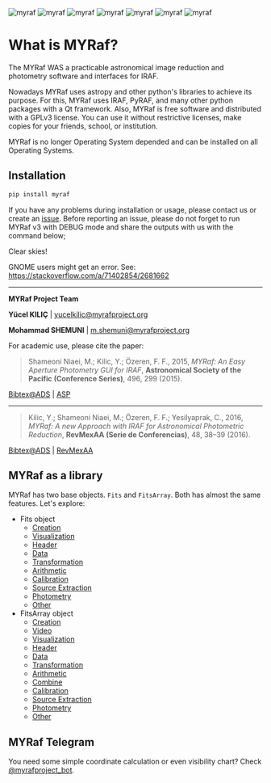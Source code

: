 ![myraf](https://github.com/myrafproject/myrafproject/actions/workflows/python-package.yml/badge.svg)
![myraf](https://img.shields.io/badge/coverage-77%25-31c553)
![myraf](https://img.shields.io/badge/Win-%E2%9C%93-f5f5f5?logo=windows11)
![myraf](https://img.shields.io/badge/Ubuntu-%E2%9C%93-e95420?logo=Ubuntu)
![myraf](https://img.shields.io/badge/MacOS-%E2%9C%93-dadada?logo=macos)
![myraf](https://img.shields.io/badge/Python-%2039,%20310,%20311-3776ab?logo=python)
![myraf](https://img.shields.io/badge/LIC-GNU/GPL%20V3-a32d2a?logo=GNU)

# What is MYRaf?

The MYRaf WAS a practicable astronomical image reduction and photometry software and interfaces for IRAF.

Nowadays MYRaf uses astropy and other python's libraries to achieve its purpose. For this, MYRaf uses IRAF, PyRAF, and
many other python packages with a Qt framework. Also, MYRaf is free software and distributed with a GPLv3 license. You
can use it without restrictive licenses, make copies for your friends, school, or institution.

MYRaf is no longer Operating System depended and can be installed on all Operating Systems.

## Installation

```bash
pip install myraf
  ```

If you have any problems during installation or usage, please contact us or create
an [issue](https://github.com/myrafproject/myrafproject/issues/new). Before reporting an issue, please do not forget to
run MYRaf v3 with DEBUG mode and share the outputs with us with the command below;

Clear skies!

GNOME users might get an error. See: https://stackoverflow.com/a/71402854/2681662
______

**MYRaf Project Team**

**Yücel KILIÇ** | yucelkilic@myrafproject.org

**Mohammad SHEMUNI** | m.shemuni@myrafproject.org

For academic use, please cite the paper:

> Shameoni Niaei, M.; Kilic, Y.; Özeren, F. F.,
> 2015, *MYRaf: An Easy Aperture Photometry GUI for IRAF*, **Astronomical Society of the Pacific (Conference Series)**,
> 496, 299 (2015).

[Bibtex@ADS](https://ui.adsabs.harvard.edu/abs/2015ASPC..496..299N/exportcitation) | [ASP](http://articles.adsabs.harvard.edu/pdf/2015ASPC..496..299N)

------------

> Kilic, Y.; Shameoni Niaei, M.; Özeren, F. F.; Yesilyaprak, C.,
> 2016,
> *MYRaf: A new Approach with IRAF for Astronomical Photometric Reduction*,
> **RevMexAA (Serie de Conferencias)**, 48, 38–39 (2016).

[Bibtex@ADS](http://adsabs.harvard.edu/cgi-bin/nph-bib_query?bibcode=2016RMxAC..48...38K&data_type=BIBTEX&db_key=AST&nocookieset=1) | [RevMexAA](http://www.astroscu.unam.mx/rmaa/RMxAC..48/PDF/RMxAC..48_part-2.2.pdf)

## MYRaf as a library

MYRaf has two base objects. `Fits` and `FitsArray`.
Both has almost the same features. Let's explore:

- Fits object
    - [Creation](example/fits/create.ipynb)
    - [Visualization](example/fits/visualize.ipynb)
    - [Header](example/fits/header.ipynb)
    - [Data](example/fits/data.ipynb)
    - [Transformation](example/fits/transformation.ipynb)
    - [Arithmetic](example/fits/arithmetic.ipynb)
    - [Calibration](example/fits/calibration.ipynb)
    - [Source Extraction](example/fits/source_extraction.ipynb)
    - [Photometry](example/fits/photometry.ipynb)
    - [Other](example/fits/other.ipynb)
- FitsArray object
    - [Creation](example/fits_array/create.ipynb)
    - [Video](example/fits_array/video.ipynb)
    - [Visualization](example/fits_array/visualize.ipynb)
    - [Header](example/fits_array/header.ipynb)
    - [Data](example/fits_array/data.ipynb)
    - [Transformation](example/fits_array/transformation.ipynb)
    - [Arithmetic](example/fits_array/arithmetic.ipynb)
    - [Combine](example/fits_array/combine.ipynb)
    - [Calibration](example/fits_array/calibration.ipynb)
    - [Source Extraction](example/fits_array/source_extraction.ipynb)
    - [Photometry](example/fits_array/photometry.ipynb)
    - [Other](example/fits_array/other.ipynb)

## MYRaf Telegram

You need some simple coordinate calculation or even visibility chart?
Check [@myrafproject_bot](https://t.me/myrafproject_bot). 
